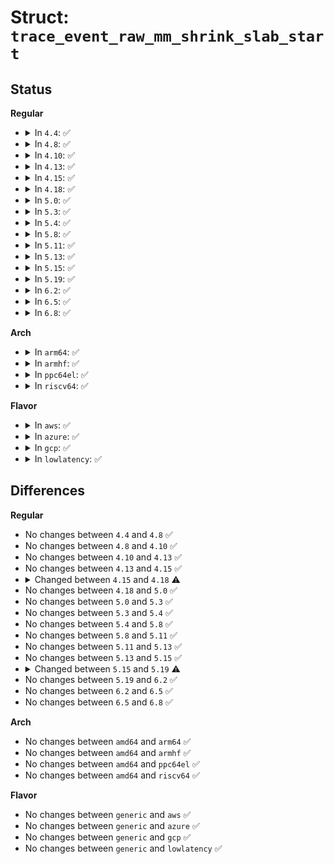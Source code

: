 # Struct: <code>trace_event_raw_mm_shrink_slab_start</code>

## Status
<b>Regular</b>
<ul>
<li>
<details>
<summary>In <code>4.4</code>: ✅</summary>

```c
struct trace_event_raw_mm_shrink_slab_start {
    struct trace_entry ent;
    struct shrinker *shr;
    void *shrink;
    int nid;
    long int nr_objects_to_shrink;
    gfp_t gfp_flags;
    long unsigned int pgs_scanned;
    long unsigned int lru_pgs;
    long unsigned int cache_items;
    long long unsigned int delta;
    long unsigned int total_scan;
    char __data[0];
};
```
</details>
</li>
<li>
<details>
<summary>In <code>4.8</code>: ✅</summary>

```c
struct trace_event_raw_mm_shrink_slab_start {
    struct trace_entry ent;
    struct shrinker *shr;
    void *shrink;
    int nid;
    long int nr_objects_to_shrink;
    gfp_t gfp_flags;
    long unsigned int pgs_scanned;
    long unsigned int lru_pgs;
    long unsigned int cache_items;
    long long unsigned int delta;
    long unsigned int total_scan;
    char __data[0];
};
```
</details>
</li>
<li>
<details>
<summary>In <code>4.10</code>: ✅</summary>

```c
struct trace_event_raw_mm_shrink_slab_start {
    struct trace_entry ent;
    struct shrinker *shr;
    void *shrink;
    int nid;
    long int nr_objects_to_shrink;
    gfp_t gfp_flags;
    long unsigned int pgs_scanned;
    long unsigned int lru_pgs;
    long unsigned int cache_items;
    long long unsigned int delta;
    long unsigned int total_scan;
    char __data[0];
};
```
</details>
</li>
<li>
<details>
<summary>In <code>4.13</code>: ✅</summary>

```c
struct trace_event_raw_mm_shrink_slab_start {
    struct trace_entry ent;
    struct shrinker *shr;
    void *shrink;
    int nid;
    long int nr_objects_to_shrink;
    gfp_t gfp_flags;
    long unsigned int pgs_scanned;
    long unsigned int lru_pgs;
    long unsigned int cache_items;
    long long unsigned int delta;
    long unsigned int total_scan;
    char __data[0];
};
```
</details>
</li>
<li>
<details>
<summary>In <code>4.15</code>: ✅</summary>

```c
struct trace_event_raw_mm_shrink_slab_start {
    struct trace_entry ent;
    struct shrinker *shr;
    void *shrink;
    int nid;
    long int nr_objects_to_shrink;
    gfp_t gfp_flags;
    long unsigned int pgs_scanned;
    long unsigned int lru_pgs;
    long unsigned int cache_items;
    long long unsigned int delta;
    long unsigned int total_scan;
    char __data[0];
};
```
</details>
</li>
<li>
<details>
<summary>In <code>4.18</code>: ✅</summary>

```c
struct trace_event_raw_mm_shrink_slab_start {
    struct trace_entry ent;
    struct shrinker *shr;
    void *shrink;
    int nid;
    long int nr_objects_to_shrink;
    gfp_t gfp_flags;
    long unsigned int cache_items;
    long long unsigned int delta;
    long unsigned int total_scan;
    int priority;
    char __data[0];
};
```
</details>
</li>
<li>
<details>
<summary>In <code>5.0</code>: ✅</summary>

```c
struct trace_event_raw_mm_shrink_slab_start {
    struct trace_entry ent;
    struct shrinker *shr;
    void *shrink;
    int nid;
    long int nr_objects_to_shrink;
    gfp_t gfp_flags;
    long unsigned int cache_items;
    long long unsigned int delta;
    long unsigned int total_scan;
    int priority;
    char __data[0];
};
```
</details>
</li>
<li>
<details>
<summary>In <code>5.3</code>: ✅</summary>

```c
struct trace_event_raw_mm_shrink_slab_start {
    struct trace_entry ent;
    struct shrinker *shr;
    void *shrink;
    int nid;
    long int nr_objects_to_shrink;
    gfp_t gfp_flags;
    long unsigned int cache_items;
    long long unsigned int delta;
    long unsigned int total_scan;
    int priority;
    char __data[0];
};
```
</details>
</li>
<li>
<details>
<summary>In <code>5.4</code>: ✅</summary>

```c
struct trace_event_raw_mm_shrink_slab_start {
    struct trace_entry ent;
    struct shrinker *shr;
    void *shrink;
    int nid;
    long int nr_objects_to_shrink;
    gfp_t gfp_flags;
    long unsigned int cache_items;
    long long unsigned int delta;
    long unsigned int total_scan;
    int priority;
    char __data[0];
};
```
</details>
</li>
<li>
<details>
<summary>In <code>5.8</code>: ✅</summary>

```c
struct trace_event_raw_mm_shrink_slab_start {
    struct trace_entry ent;
    struct shrinker *shr;
    void *shrink;
    int nid;
    long int nr_objects_to_shrink;
    gfp_t gfp_flags;
    long unsigned int cache_items;
    long long unsigned int delta;
    long unsigned int total_scan;
    int priority;
    char __data[0];
};
```
</details>
</li>
<li>
<details>
<summary>In <code>5.11</code>: ✅</summary>

```c
struct trace_event_raw_mm_shrink_slab_start {
    struct trace_entry ent;
    struct shrinker *shr;
    void *shrink;
    int nid;
    long int nr_objects_to_shrink;
    gfp_t gfp_flags;
    long unsigned int cache_items;
    long long unsigned int delta;
    long unsigned int total_scan;
    int priority;
    char __data[0];
};
```
</details>
</li>
<li>
<details>
<summary>In <code>5.13</code>: ✅</summary>

```c
struct trace_event_raw_mm_shrink_slab_start {
    struct trace_entry ent;
    struct shrinker *shr;
    void *shrink;
    int nid;
    long int nr_objects_to_shrink;
    gfp_t gfp_flags;
    long unsigned int cache_items;
    long long unsigned int delta;
    long unsigned int total_scan;
    int priority;
    char __data[0];
};
```
</details>
</li>
<li>
<details>
<summary>In <code>5.15</code>: ✅</summary>

```c
struct trace_event_raw_mm_shrink_slab_start {
    struct trace_entry ent;
    struct shrinker *shr;
    void *shrink;
    int nid;
    long int nr_objects_to_shrink;
    gfp_t gfp_flags;
    long unsigned int cache_items;
    long long unsigned int delta;
    long unsigned int total_scan;
    int priority;
    char __data[0];
};
```
</details>
</li>
<li>
<details>
<summary>In <code>5.19</code>: ✅</summary>

```c
struct trace_event_raw_mm_shrink_slab_start {
    struct trace_entry ent;
    struct shrinker *shr;
    void *shrink;
    int nid;
    long int nr_objects_to_shrink;
    long unsigned int gfp_flags;
    long unsigned int cache_items;
    long long unsigned int delta;
    long unsigned int total_scan;
    int priority;
    char __data[0];
};
```
</details>
</li>
<li>
<details>
<summary>In <code>6.2</code>: ✅</summary>

```c
struct trace_event_raw_mm_shrink_slab_start {
    struct trace_entry ent;
    struct shrinker *shr;
    void *shrink;
    int nid;
    long int nr_objects_to_shrink;
    long unsigned int gfp_flags;
    long unsigned int cache_items;
    long long unsigned int delta;
    long unsigned int total_scan;
    int priority;
    char __data[0];
};
```
</details>
</li>
<li>
<details>
<summary>In <code>6.5</code>: ✅</summary>

```c
struct trace_event_raw_mm_shrink_slab_start {
    struct trace_entry ent;
    struct shrinker *shr;
    void *shrink;
    int nid;
    long int nr_objects_to_shrink;
    long unsigned int gfp_flags;
    long unsigned int cache_items;
    long long unsigned int delta;
    long unsigned int total_scan;
    int priority;
    char __data[0];
};
```
</details>
</li>
<li>
<details>
<summary>In <code>6.8</code>: ✅</summary>

```c
struct trace_event_raw_mm_shrink_slab_start {
    struct trace_entry ent;
    struct shrinker *shr;
    void *shrink;
    int nid;
    long int nr_objects_to_shrink;
    long unsigned int gfp_flags;
    long unsigned int cache_items;
    long long unsigned int delta;
    long unsigned int total_scan;
    int priority;
    char __data[0];
};
```
</details>
</li>
</ul>
<b>Arch</b>
<ul>
<li>
<details>
<summary>In <code>arm64</code>: ✅</summary>

```c
struct trace_event_raw_mm_shrink_slab_start {
    struct trace_entry ent;
    struct shrinker *shr;
    void *shrink;
    int nid;
    long int nr_objects_to_shrink;
    gfp_t gfp_flags;
    long unsigned int cache_items;
    long long unsigned int delta;
    long unsigned int total_scan;
    int priority;
    char __data[0];
};
```
</details>
</li>
<li>
<details>
<summary>In <code>armhf</code>: ✅</summary>

```c
struct trace_event_raw_mm_shrink_slab_start {
    struct trace_entry ent;
    struct shrinker *shr;
    void *shrink;
    int nid;
    long int nr_objects_to_shrink;
    gfp_t gfp_flags;
    long unsigned int cache_items;
    long long unsigned int delta;
    long unsigned int total_scan;
    int priority;
    char __data[0];
};
```
</details>
</li>
<li>
<details>
<summary>In <code>ppc64el</code>: ✅</summary>

```c
struct trace_event_raw_mm_shrink_slab_start {
    struct trace_entry ent;
    struct shrinker *shr;
    void *shrink;
    int nid;
    long int nr_objects_to_shrink;
    gfp_t gfp_flags;
    long unsigned int cache_items;
    long long unsigned int delta;
    long unsigned int total_scan;
    int priority;
    char __data[0];
};
```
</details>
</li>
<li>
<details>
<summary>In <code>riscv64</code>: ✅</summary>

```c
struct trace_event_raw_mm_shrink_slab_start {
    struct trace_entry ent;
    struct shrinker *shr;
    void *shrink;
    int nid;
    long int nr_objects_to_shrink;
    gfp_t gfp_flags;
    long unsigned int cache_items;
    long long unsigned int delta;
    long unsigned int total_scan;
    int priority;
    char __data[0];
};
```
</details>
</li>
</ul>
<b>Flavor</b>
<ul>
<li>
<details>
<summary>In <code>aws</code>: ✅</summary>

```c
struct trace_event_raw_mm_shrink_slab_start {
    struct trace_entry ent;
    struct shrinker *shr;
    void *shrink;
    int nid;
    long int nr_objects_to_shrink;
    gfp_t gfp_flags;
    long unsigned int cache_items;
    long long unsigned int delta;
    long unsigned int total_scan;
    int priority;
    char __data[0];
};
```
</details>
</li>
<li>
<details>
<summary>In <code>azure</code>: ✅</summary>

```c
struct trace_event_raw_mm_shrink_slab_start {
    struct trace_entry ent;
    struct shrinker *shr;
    void *shrink;
    int nid;
    long int nr_objects_to_shrink;
    gfp_t gfp_flags;
    long unsigned int cache_items;
    long long unsigned int delta;
    long unsigned int total_scan;
    int priority;
    char __data[0];
};
```
</details>
</li>
<li>
<details>
<summary>In <code>gcp</code>: ✅</summary>

```c
struct trace_event_raw_mm_shrink_slab_start {
    struct trace_entry ent;
    struct shrinker *shr;
    void *shrink;
    int nid;
    long int nr_objects_to_shrink;
    gfp_t gfp_flags;
    long unsigned int cache_items;
    long long unsigned int delta;
    long unsigned int total_scan;
    int priority;
    char __data[0];
};
```
</details>
</li>
<li>
<details>
<summary>In <code>lowlatency</code>: ✅</summary>

```c
struct trace_event_raw_mm_shrink_slab_start {
    struct trace_entry ent;
    struct shrinker *shr;
    void *shrink;
    int nid;
    long int nr_objects_to_shrink;
    gfp_t gfp_flags;
    long unsigned int cache_items;
    long long unsigned int delta;
    long unsigned int total_scan;
    int priority;
    char __data[0];
};
```
</details>
</li>
</ul>

## Differences
<b>Regular</b>
<ul>
<li>
No changes between <code>4.4</code> and <code>4.8</code> ✅
</li>
<li>
No changes between <code>4.8</code> and <code>4.10</code> ✅
</li>
<li>
No changes between <code>4.10</code> and <code>4.13</code> ✅
</li>
<li>
No changes between <code>4.13</code> and <code>4.15</code> ✅
</li>
<li>
<details>
<summary>Changed between <code>4.15</code> and <code>4.18</code> ⚠️</summary>
<ul>
<li>
<b>Field added. </b>
<code>int priority</code>
</li>
<li>
<b>Field removed. </b>
<code>long unsigned int pgs_scanned</code>
</li>
<li>
<b>Field removed. </b>
<code>long unsigned int lru_pgs</code>
</li>
</ul>
</details>
</li>
<li>
No changes between <code>4.18</code> and <code>5.0</code> ✅
</li>
<li>
No changes between <code>5.0</code> and <code>5.3</code> ✅
</li>
<li>
No changes between <code>5.3</code> and <code>5.4</code> ✅
</li>
<li>
No changes between <code>5.4</code> and <code>5.8</code> ✅
</li>
<li>
No changes between <code>5.8</code> and <code>5.11</code> ✅
</li>
<li>
No changes between <code>5.11</code> and <code>5.13</code> ✅
</li>
<li>
No changes between <code>5.13</code> and <code>5.15</code> ✅
</li>
<li>
<details>
<summary>Changed between <code>5.15</code> and <code>5.19</code> ⚠️</summary>
<ul>
<li>
<b>Field type changed. </b>
<code>gfp_t gfp_flags</code> ➡️ <code>long unsigned int gfp_flags</code>
</li>
</ul>
</details>
</li>
<li>
No changes between <code>5.19</code> and <code>6.2</code> ✅
</li>
<li>
No changes between <code>6.2</code> and <code>6.5</code> ✅
</li>
<li>
No changes between <code>6.5</code> and <code>6.8</code> ✅
</li>
</ul>
<b>Arch</b>
<ul>
<li>
No changes between <code>amd64</code> and <code>arm64</code> ✅
</li>
<li>
No changes between <code>amd64</code> and <code>armhf</code> ✅
</li>
<li>
No changes between <code>amd64</code> and <code>ppc64el</code> ✅
</li>
<li>
No changes between <code>amd64</code> and <code>riscv64</code> ✅
</li>
</ul>
<b>Flavor</b>
<ul>
<li>
No changes between <code>generic</code> and <code>aws</code> ✅
</li>
<li>
No changes between <code>generic</code> and <code>azure</code> ✅
</li>
<li>
No changes between <code>generic</code> and <code>gcp</code> ✅
</li>
<li>
No changes between <code>generic</code> and <code>lowlatency</code> ✅
</li>
</ul>

